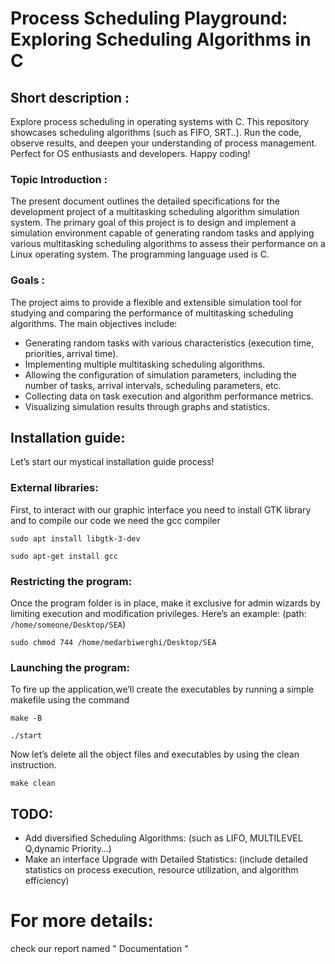 # Process Scheduling Playground: Exploring Scheduling Algorithms in C
## Short description :

Explore process scheduling in operating systems with C. This repository showcases scheduling algorithms (such as FIFO, SRT..). Run the code, observe results, and deepen your understanding of process management. Perfect for OS enthusiasts and developers. Happy coding!



### Topic Introduction :

The present document outlines the detailed specifications for the development project of a multitasking scheduling algorithm simulation system. The primary goal of this project is to design and implement a simulation environment capable of generating random tasks and applying various multitasking scheduling algorithms to assess their performance on a Linux operating system. The programming language used is C.



### Goals :

The project aims to provide a flexible and extensible simulation tool for studying and comparing the performance of multitasking scheduling algorithms. The main objectives include:


- Generating random tasks with various characteristics (execution time, priorities, arrival time).
- Implementing multiple multitasking scheduling algorithms.
- Allowing the configuration of simulation parameters, including the number of tasks, arrival intervals, scheduling parameters, etc.
- Collecting data on task execution and algorithm performance metrics.
- Visualizing simulation results through graphs and statistics.



## Installation guide:

Let’s start our mystical installation guide process!
### External libraries:

First, to interact with our graphic interface you need to install GTK library and to compile our code we need
the gcc compiler

`` sudo apt install libgtk-3-dev ``

`` sudo apt-get install gcc ``

### Restricting the program:
Once the program folder is in place, make it exclusive for admin wizards by limiting execution and
modification privileges.
Here’s an example: (path: ``/home/someone/Desktop/SEA``)

`` sudo chmod 744 /home/medarbiwerghi/Desktop/SEA ``


### Launching the program:

To fire up the application,we’ll create the executables by running a simple
makefile using the command

`` make -B ``

`` ./start ``

Now let’s delete all the object files and executables by using the clean instruction.

`` make clean ``


## TODO:

- Add diversified Scheduling Algorithms: (such as LIFO, MULTILEVEL Q,dynamic Priority…)
- Make an interface Upgrade with Detailed Statistics: (include detailed statistics on process execution, resource utilization, and algorithm efficiency)




# For more details:
check our report named " Documentation "
